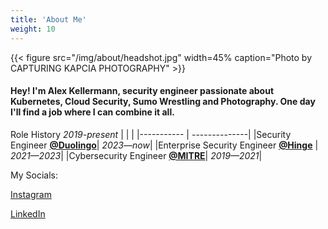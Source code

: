 ```yaml
---
title: 'About Me'
weight: 10
---
```


{{< figure src="/img/about/headshot.jpg" width=45% caption="Photo by CAPTURING KAPCIA PHOTOGRAPHY" >}}
#### Hey! I'm Alex Kellermann, security engineer passionate about Kubernetes, Cloud Security, Sumo Wrestling and Photography. One day I'll find a job where I can combine it all.


Role History *2019-present*
| | |
|----------- | --------------|
|Security Engineer [**@Duolingo**](https://duolingo.com)| *2023—now*|
|Enterprise Security Engineer [**@Hinge**](https://hinge.co) | *2021—2023*|
|Cybersecurity Engineer [**@MITRE**](https://mitre.org)| *2019—2021*|

My Socials:

[Instagram](https://www.instagram.com/7traindelay/)

[LinkedIn](https://www.linkedin.com/in/alexkellermann/)

